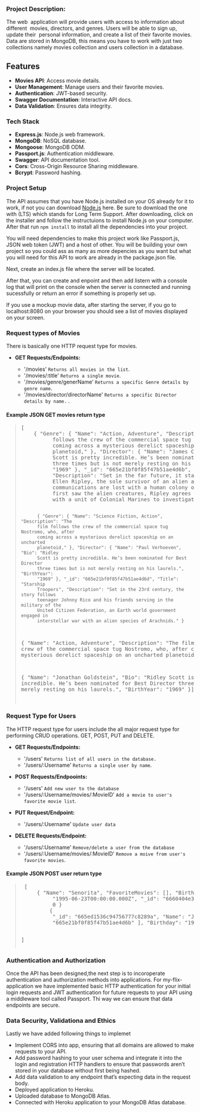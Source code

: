 ### Project Description:

The web  application will provide users with access to information about different  movies, directors, and genres. Users will be able to sign up, update their  personal information, and create a list of their favorite movies. Data are stored in MongoDB, this means you have to work with just two collections namely movies collection and users collection in a database.

## Features

- **Movies API**: Access movie details.
- **User Management**: Manage users and their favorite movies.
- **Authentication**: JWT-based security.
- **Swagger Documentation**: Interactive API docs.
- **Data Validation**: Ensures data integrity.

### Tech Stack

- **Express.js**: Node.js web framework.
- **MongoDB**: NoSQL database.
- **Mongoose**: MongoDB ODM.
- **Passport.js**: Authentication middleware.
- **Swagger**: API documentation tool.
- **Cors**: Cross-Origin Resource Sharing middleware.
- **Bcrypt**: Password hashing.

### Project Setup

The API assumes that you have Node.js installed on your OS already for it to work, if not you can download [Node.js](https://nodejs.org/en) here. Be sure to download the one with (LTS) which stands for Long Term Support. After downloading, click on the installer and follow the instructuions to install Node.js on your computer. After that run `npm install` to install all the dependencies into your project.

You will need dependencies to make this project work like Passport.js, JSON web token (JWT) and a host of other. You will be building your own project so you could ass as many as more depencies as you want but what you will need for this API to work are already in the package.json file.

Next, create an index.js file where the server will be located.

After that, you can create and enpoint and then add listern with a console log that will print on the console when the server is connected and running sucessfully or return an error if something is properly set up.

If you use a mockup movie data, after starting the server, if you go to localhost:8080 on your browser you should see a list of movies displayed on your screen.

### Request types of Movies

There is basically one HTTP request type for movies.

- **GET Requests/Endpoints:**

  - '/movies' `Returns all movies in the list`.
  - '/movies/:title' `Returns a single movie`.
  - '/movies/genre/generName' `Returns a specific Genre details by genre name`.
  - '/movies/director/directorName' `Returns a specific Director details by name.` .

#### Example JSON GET movies return type

<blockquote>
<pre>
[
    { "Genre": { "Name": "Action, Adventure", "Description": "The film
          follows the crew of the commercial space tug Nostromo, who, after
          coming across a mysterious derelict spaceship on an uncharted
          planetoid," }, "Director": { "Name": "James Cameron", "Bio": "Ridley
          Scott is pretty incredible. He’s been nominated for Best Director
          three times but is not merely resting on his laurels.", "BirthYear":
          "1969" }, "_id": "665e21bf0f85f47b51ae4d6b", "Title": "Aliens",
          "Description": "Set in the far future, it stars Sigourney Weaver as
          Ellen Ripley, the sole survivor of an alien attack on her ship. When
          communications are lost with a human colony on the moon where her crew
          first saw the alien creatures, Ripley agrees to return to the site
          with a unit of Colonial Marines to investigate." },

          { "Genre": { "Name": "Science Fiction, Action", "Description": "The
          film follows the crew of the commercial space tug Nostromo, who, after
          coming across a mysterious derelict spaceship on an uncharted
          planetoid," }, "Director": { "Name": "Paul Verhoeven", "Bio": "Ridley
          Scott is pretty incredible. He’s been nominated for Best Director
          three times but is not merely resting on his laurels.", "BirthYear":
          "1969" }, "_id": "665e21bf0f85f47b51ae4d6d", "Title": "Starship
          Troopers", "Description": "Set in the 23rd century, the story follows
          teenager Johnny Rico and his friends serving in the military of the
          United Citizen Federation, an Earth world government engaged in
          interstellar war with an alien species of Arachnids." }

{ "Name": "Action, Adventure", "Description": "The film follows the
crew of the commercial space tug Nostromo, who, after coming across a
mysterious derelict spaceship on an uncharted planetoid," }

{ "Name": "Jonathan Goldstein", "Bio": "Ridley Scott is pretty
incredible. He’s been nominated for Best Director three times but is
not merely resting on his laurels.", "BirthYear": "1969" }]

</pre>
</blockquote>

### Request Type for Users

The HTTP request type for users include the all major request type for performing CRUD operations. GET, POST, PUT and DELETE.

- **GET Requests/Endpoints:**

  - '/users' `Returns list of all users in the database.`
  - '/users/:Username' `Returns a single user by name`.

- **POST Requests/Endpooints:**

  - '/users' `Add new user to the database`
  - '/users/:Username/movies/:MovieID' `Add a movie to user's favorite movie list`.

- **PUT Request/Endpoint:**

  - '/users/:Username' `Update user data`

- **DELETE Requests/Endpoint:**
  - '/users/:Username' `Remove/delete a user from the database`
  - '/users/:Username/movies/:MovieID' `Remove a moive from user's favorite movies`.

#### Example JSON POST user return type

<blockquote>
 <pre>
 [
     { "Name": "Senorita", "FavoriteMovies": [], "Birthday":
          "1995-06-23T00:00:00.000Z", "_id": "6660404e309ec80a85024cd8", "__v":
          0 }
         {
          "_id": "665ed1536c94756777c8289a", "Name": "Joe", "FavoriteMovies": [
          "665e21bf0f85f47b51ae4d6b" ], "Birthday": "1978-06-19T00:00:00.000Z" }
     
 ]
</pre>
</blockquote>

### Authentication and Authorization

Once the API has been designed,the next step is to incoroperate authentication and authorization methods into applications. For my-flix-application we have implemented basic HTTP authentication for your initial login requests and JWT authentication for future requests to your API using a middleware tool called Passport. Thi way we can ensure that data endpoints are secure.

### Data Security, Validationa and Ethics

Lastly we have added following things to implemet

- Implement CORS into app, ensuring that all domains are allowed to make requests to your API.
- Add password hashing to your user schema and integrate it into the login and registration HTTP handlers to ensure that passwords aren’t stored in your database without first being hashed.
- Add data validation to any endpoint that’s expecting data in the request body.
- Deployed application to Heroku.
- Uploaded database to MongoDB Atlas.
- Connected with Heroku application to your MongoDB Atlas database.

